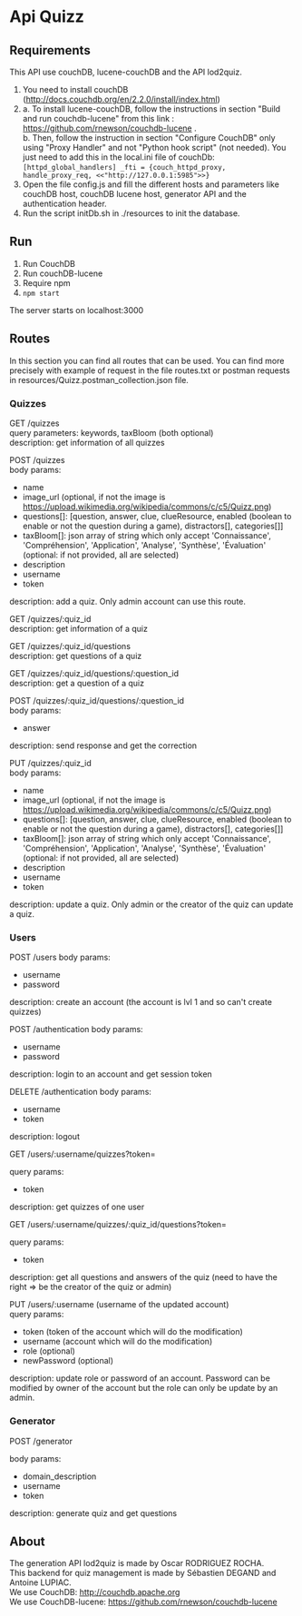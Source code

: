 # Api Quizz

## Requirements

This API use couchDB, lucene-couchDB and the API lod2quiz.  
1. You need to install couchDB (http://docs.couchdb.org/en/2.2.0/install/index.html)  
2. a. To install lucene-couchDB, follow the instructions in section "Build and run couchdb-lucene" from this link : https://github.com/rnewson/couchdb-lucene .  
   b. Then, follow the instruction in section "Configure CouchDB" only using "Proxy Handler" and not "Python hook script" (not needed). You just need to add this in the local.ini file of couchDb:
   `[httpd_global_handlers]
    _fti = {couch_httpd_proxy, handle_proxy_req, <<"http://127.0.0.1:5985">>}`
3. Open the file config.js and fill the different hosts and parameters like couchDB host, couchDB lucene host, generator API and the authentication header.
4. Run the script initDb.sh in ./resources to init the database.

## Run
1. Run CouchDB
2. Run couchDB-lucene
3. Require npm
4. `npm start`

The server starts on localhost:3000

## Routes

In this section you can find all routes that can be used. You can find more precisely with example of request in the file routes.txt or postman requests in resources/Quizz.postman_collection.json file.

### Quizzes

GET /quizzes  
query parameters: keywords, taxBloom (both optional)  
description: get information of all quizzes

POST /quizzes  
body params:
- name
- image_url (optional, if not the image is https://upload.wikimedia.org/wikipedia/commons/c/c5/Quizz.png)
- questions[]: [question, answer, clue, clueResource, enabled (boolean to enable or not the question during a game), distractors[], categories[]]
- taxBloom[]: json array of string which only accept 'Connaissance', 'Compréhension', 'Application', 'Analyse', 'Synthèse', 'Évaluation' (optional: if not provided, all are selected)
- description
- username
- token

description: add a quiz. Only admin account can use this route.

GET /quizzes/:quiz_id  
description: get information of a quiz

GET /quizzes/:quiz_id/questions  
description: get questions of a quiz

GET /quizzes/:quiz_id/questions/:question_id  
description: get a question of a quiz

POST /quizzes/:quiz_id/questions/:question_id  
body params:
- answer  

description: send response and get the correction

PUT /quizzes/:quiz_id  
body params:
- name
- image_url (optional, if not the image is https://upload.wikimedia.org/wikipedia/commons/c/c5/Quizz.png)
- questions[]: [question, answer, clue, clueResource, enabled (boolean to enable or not the question during a game), distractors[], categories[]]
- taxBloom[]: json array of string which only accept 'Connaissance', 'Compréhension', 'Application', 'Analyse', 'Synthèse', 'Évaluation' (optional: if not provided, all are selected)
- description
- username
- token

description: update a quiz. Only admin or the creator of the quiz can update a quiz.  

### Users

POST /users
body params:
- username
- password

description: create an account (the account is lvl 1 and so can't create quizzes)

POST /authentication
body params:
- username
- password

description: login to an account and get session token

DELETE /authentication
body params:
- username
- token

description: logout

GET /users/:username/quizzes?token=

query params:
- token

description: get quizzes of one user

GET /users/:username/quizzes/:quiz_id/questions?token=

query params:
- token

description: get all questions and answers of the quiz (need to have the right => be the creator of the quiz or admin)

PUT /users/:username (username of the updated account)  
query params:
- token (token of the account which will do the modification)
- username (account which will do the modification)
- role (optional)
- newPassword (optional)
 
description: update role or password of an account. Password can be modified by owner of the account but the role can only be update by an admin.

### Generator

POST /generator

body params:
- domain_description
- username
- token

description: generate quiz and get questions

## About

The generation API lod2quiz is made by Oscar RODRIGUEZ ROCHA.  
This backend for quiz management is made by Sébastien DEGAND and Antoine LUPIAC.  
We use CouchDB: http://couchdb.apache.org  
We use CouchDB-lucene: https://github.com/rnewson/couchdb-lucene  

